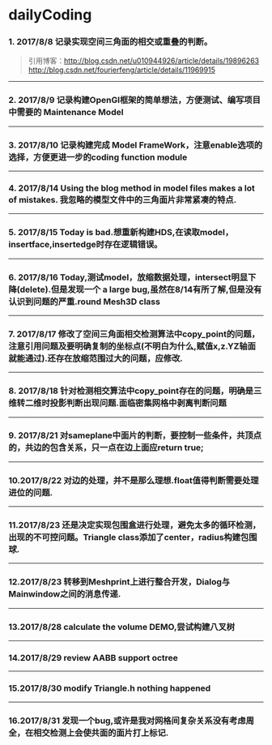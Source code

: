 # dailyCoding
### 1. 2017/8/8 记录实现空间三角面的相交或重叠的判断。
> 引用博客：http://blog.csdn.net/u010944926/article/details/19896263
> 			http://blog.csdn.net/fourierfeng/article/details/11969915
---
### 2. 2017/8/9 记录构建OpenGl框架的简单想法，方便测试、编写项目中需要的 Maintenance Model
---
### 3. 2017/8/10 记录构建完成 Model FrameWork，注意enable选项的选择，方便更进一步的coding function module
---
### 4. 2017/8/14 Using the blog method in model files makes a lot of mistakes. 我忽略的模型文件中的三角面片非常紧凑的特点.
---
### 5. 2017/8/15 Today is bad.想重新构建HDS,在读取model，insertface,insertedge时存在逻辑错误。
---
### 6. 2017/8/16 Today,测试model，放缩数据处理，intersect明显下降(delete).但是发现一个 a large bug,虽然在8/14有所了解,但是没有认识到问题的严重.round Mesh3D class
---
### 7. 2017/8/17 修改了空间三角面相交检测算法中copy_point的问题，注意引用问题及要明确复制的坐标点(不明白为什么,赋值x,z.YZ轴面就能通过).还存在放缩范围过大的问题，应修改.
---
### 8. 2017/8/18 针对检测相交算法中copy_point存在的问题，明确是三维转二维时投影判断出现问题.面临密集网格中剥离判断问题
---
### 9. 2017/8/21 对sameplane中面片的判断，要控制一些条件，共顶点的，共边的包含关系，只一点在边上面应return true;
---
### 10.2017/8/22 对边的处理，并不是那么理想.float值得判断需要处理进位的问题.
---
### 11.2017/8/23 还是决定实现包围盒进行处理，避免太多的循环检测，出现的不可控问题。Triangle class添加了center，radius构建包围球.
---
### 12.2017/8/23 转移到Meshprint上进行整合开发，Dialog与Mainwindow之间的消息传递.
---
### 13.2017/8/28 calculate the volume DEMO,尝试构建八叉树
---
### 14.2017/8/29 review AABB support octree
---
### 15.2017/8/30 modify Triangle.h nothing happened
---
### 16.2017/8/31 发现一个bug,或许是我对网格间复杂关系没有考虑周全，在相交检测上会使共面的面片打上标记.